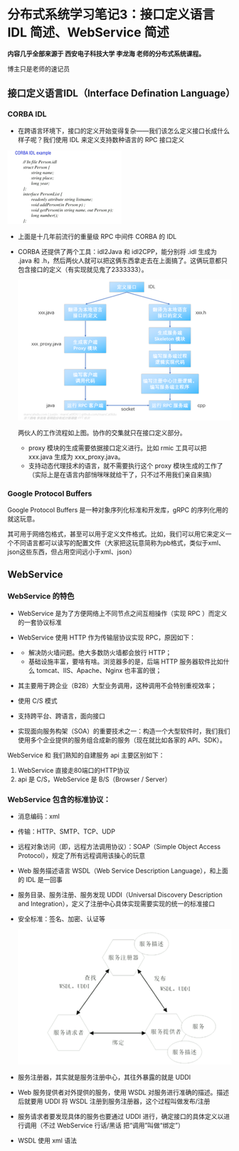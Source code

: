 # 分布式系统学习笔记3：接口定义语言 IDL 简述、WebService 简述

**内容几乎全部来源于  西安电子科技大学 李龙海   老师的分布式系统课程。**

博主只是老师的速记员

## 接口定义语言IDL（Interface Defination Language）

### CORBA IDL

- 在跨语言环境下，接口的定义开始变得复杂——我们该怎么定义接口长成什么样子呢？我们使用 IDL 来定义支持数种语言的 RPC 接口定义

<img src="./img/3_1.png" style="zoom: 25%;" />

- 上面是十几年前流行的重量级 RPC 中间件 CORBA 的 IDL

- CORBA 还提供了两个工具：idl2Java 和 idl2CPP，能分别将 .idl 生成为 .java 和 .h，然后两伙人就可以把这俩东西拿走去在上面搞了。这俩玩意都只包含接口的定义（有实现就见鬼了2333333）。 

  ![image-20200811103527837](img/image-20200811103527837.png)

  两伙人的工作流程如上图。协作的交集就只在接口定义部分。

  - proxy 模块的生成需要依据接口定义进行。比如 rmic 工具可以把 xxx.java 生成为 xxx_proxy.java。
  - 支持动态代理技术的语言，就不需要执行这个 proxy 模块生成的工作了（实际上是在语言内部悄咪咪就给干了，只不过不用我们亲自来搞）

### Google Protocol Buffers

Google Protocol Buffers 是一种对象序列化标准和开发库，gRPC 的序列化用的就这玩意。

其可用于网络包格式，甚至可以用于定义文件格式。比如，我们可以用它来定义一个不同语言都可以读写的配置文件（大家把这玩意简称为pb格式，类似于xml、json这些东西，但占用空间远小于xml、json）

## WebService

### WebService 的特色

- WebService 是为了方便网络上不同节点之间互相操作（实现 RPC ）而定义的一套协议标准

- WebService 使用 HTTP 作为传输层协议实现 RPC，原因如下：

- - 解决防火墙问题。绝大多数防火墙都会放行 HTTP；
  - 基础设施丰富，要啥有啥。浏览器多的是，后端 HTTP 服务器软件比如什么 tomcat、IIS、Apache、Nginx 也丰富的很；

- 其主要用于跨企业（B2B）大型业务调用，这种调用不会特别重视效率；

- 使用 C/S 模式

- 支持跨平台、跨语言，面向接口

- 实现面向服务构架（SOA）的重要技术之一：构造一个大型软件时，我们我们使用多个企业提供的服务组合成新的服务（现在就比如各家的 API、SDK）。

WebService 和 我们熟知的自建服务 api 主要区别如下：

1. WebService 直接走80端口的HTTP协议
2. api 是 C/S，WebService 是 B/S（Browser / Server）

### WebService 包含的标准协议：

- 消息编码：xml

- 传输：HTTP、SMTP、TCP、UDP

- 远程对象访问（即，远程方法调用协议）：SOAP（Simple Object     Access Protocol），规定了所有远程调用该操心的玩意

- Web 服务描述语言 WSDL（Web Service     Description Language），和上面的 IDL 是一回事

- 服务目录、服务注册、服务发现 UDDI（Universal     Discovery Description and Integration），定义了注册中心具体实现需要实现的统一的标准接口

- 安全标准：签名、加密、认证等

  ![](./img/3_3.png)

- 服务注册器，其实就是服务注册中心，其往外暴露的就是 UDDI

- Web 服务提供者对外提供的服务，使用 WSDL 对服务进行准确的描述。描述后就要用 UDDI 将 WSDL 注册到服务注册器，这个过程叫做发布/注册

- 服务请求者要发现具体的服务也要通过 UDDI 进行，确定接口的具体定义以进行调用（不过     WebService 行话/黑话 把“调用”叫做“绑定”）

- WSDL 使用 xml 语法



